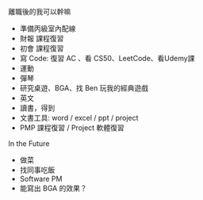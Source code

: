 離職後的我可以幹嘛
- 準備丙級室內配線
- 財報 課程復習 
- 初會 課程復習
- 寫 Code: 復習 AC 、看 CS50、LeetCode、看Udemy課
- 運動
- 彈琴
- 研究桌遊、BGA、找 Ben 玩我的經典遊戲
- 英文
- 讀書，得到
- 文書工具: word / excel / ppt / project
- PMP 課程復習 / Project 軟體復習

In the Future
- 做菜
- 找同事吃飯
- Software PM
- 能寫出 BGA 的效果？